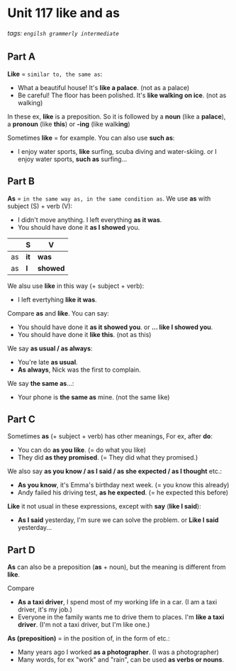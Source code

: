 # Unit 117 **like** and **as**
###### tags: `engilsh grammerly intermediate`

## Part A
**Like** = `similar to, the same as`:
- What a beautiful house! It's **like a palace**. (not as a palace)
- Be careful! The floor has been polished. It's **like walking on ice**. (not as walking)

In these ex, **like** is a preposition. So it is followed by a **noun** (like a **palace**), a **pronoun** (like **this**) or **-ing** (like walk**ing**)

Sometimes **like** = for example. You can also use **such as**:
- I enjoy water sports, **like** surfing, scuba diving and water-skiing. or I enjoy water sports, **such as** surfing...

## Part B
**As** = `in the same way as, in the same condition as`.
We use **as** with subject (S) + verb (V):
- I didn't move anything. I left everything **as it was**.
- You should have done it **as I showed** you.

|     | S      | V          |
| --- | ------ | ---------- |
| as  | **it** | **was**    |
| as  | **I**  | **showed** |

We alsu use **like** in this way (+ subject + verb):
- I left evertyhing **like it was**.

Compare **as** and **like**. You can say:
- You should have done it **as it showed you**. or **... like I showed you**. 
- You should have done it **like this**. (not as this)

We say **as usual / as always**:
- You're late **as usual**.
- **As always**, Nick was the first to complain.

We say **the same as**...:
- Your phone is **the same as** mine. (not the same like)

## Part C
Sometimes **as** (+ subject + verb) has other meanings, For ex, after **do**:
- You can do **as you like**. (= do what you like)
- They did **as they promised**. (= They did what they promised.)

We also say **as you know / as I said / as she expected / as I thought** etc.:
- **As you know**, it's Emma's birthday next week. (= you know this already)
- Andy failed his driving test, **as he expected**. (= he expected this before)

**Like** it not usual in these expressions, except with **say** (**like I said**):
- **As I said** yesterday, I'm sure we can solve the problem. or **Like I said** yesterday...

## Part D
**As** can also be a preposition (**as** + noun), but the meaning is different from **like**.

Compare
- **As a taxi driver**, I spend most of my working life in a car. (I am a taxi driver, it's my job.)
- Everyone in the family wants me to drive them to places. I'm **like a taxi driver**. (I'm not a taxi driver, but I'm like one.)

**As (preposition)** = in the position of, in the form of etc.:
- Many years ago I worked **as a photographer**. (I was a photographer)
- Many words, for ex "work" and "rain", can be used **as verbs or nouns**.